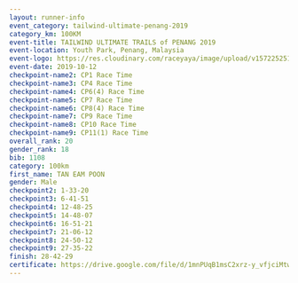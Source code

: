 ```yaml
---
layout: runner-info 
event_category: tailwind-ultimate-penang-2019 
category_km: 100KM 
event-title: TAILWIND ULTIMATE TRAILS of PENANG 2019 
event-location: Youth Park, Penang, Malaysia 
event-logo: https://res.cloudinary.com/raceyaya/image/upload/v1572252513/logo/utop-2019_h9tzys.jpg 
event-date: 2019-10-12 
checkpoint-name2: CP1 Race Time 
checkpoint-name3: CP4 Race Time 
checkpoint-name4: CP6(4) Race Time 
checkpoint-name5: CP7 Race Time 
checkpoint-name6: CP8(4) Race Time 
checkpoint-name7: CP9 Race Time 
checkpoint-name8: CP10 Race Time 
checkpoint-name9: CP11(1) Race Time 
overall_rank: 20
gender_rank: 18
bib: 1108
category: 100km
first_name: TAN EAM POON
gender: Male
checkpoint2: 1-33-20
checkpoint3: 6-41-51
checkpoint4: 12-48-25
checkpoint5: 14-48-07
checkpoint6: 16-51-21
checkpoint7: 21-06-12
checkpoint8: 24-50-12
checkpoint9: 27-35-22
finish: 28-42-29
certificate: https://drive.google.com/file/d/1mnPUqB1msC2xrz-y_vfjciMtwrCZRweV/view?usp=sharing
---
```

